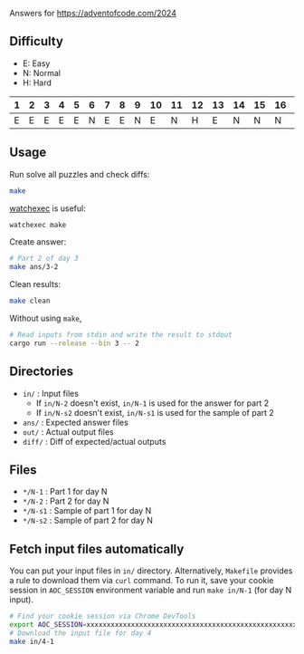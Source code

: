 Answers for https://adventofcode.com/2024

## Difficulty

- E: Easy
- N: Normal
- H: Hard

| 1 | 2 | 3 | 4 | 5 | 6 | 7 | 8 | 9 | 10 | 11 | 12 | 13 | 14 | 15 | 16 | 17 | 18 | 19 | 20 | 21 | 22 | 23 | 24 | 25 |
|---|---|---|---|---|---|---|---|---|----|----|----|----|----|----|----|----|----|----|----|----|----|----|----|----|
| E | E | E | E | E | N | E | E | N | E  | N  | H  | E  | N  | N  | N  | H  | E  | N  | N  | H  | E  | N  | H  | E  |

## Usage

Run solve all puzzles and check diffs:

```sh
make
```

[watchexec][] is useful:

```sh
watchexec make
```

Create answer:

```sh
# Part 2 of day 3
make ans/3-2
```

Clean results:

```sh
make clean
```

Without using `make`,

```sh
# Read inputs from stdin and write the result to stdout
cargo run --release --bin 3 -- 2
```

## Directories

- `in/` : Input files
  - If `in/N-2` doesn't exist, `in/N-1` is used for the answer for part 2
  - If `in/N-s2` doesn't exist, `in/N-s1` is used for the sample of part 2
- `ans/` : Expected answer files
- `out/` : Actual output files
- `diff/` : Diff of expected/actual outputs

## Files

- `*/N-1` : Part 1 for day N
- `*/N-2` : Part 2 for day N
- `*/N-s1` : Sample of part 1 for day N
- `*/N-s2` : Sample of part 2 for day N

## Fetch input files automatically

You can put your input files in `in/` directory. Alternatively, `Makefile` provides a rule to download
them via `curl` command. To run it, save your cookie session in `AOC_SESSION` environment variable and
run `make in/N-1` (for day N input).

```sh
# Find your cookie session via Chrome DevTools
export AOC_SESSION=xxxxxxxxxxxxxxxxxxxxxxxxxxxxxxxxxxxxxxxxxxxxxxxxxxxxxxxxxxxxxxxxxxxxxxxxxxxxxxxxxxxxxxxxxxxxxxxxxxxxxxxxxxxxxxxxxxxxxxxxxxxxxxxx
# Download the input file for day 4
make in/4-1
```

[watchexec]: https://github.com/watchexec/watchexec
